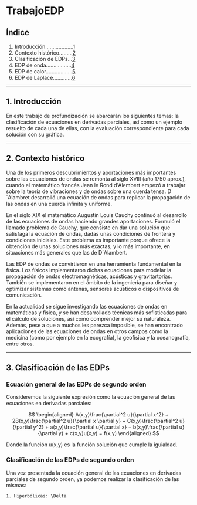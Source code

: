 # TrabajoEDP

## Índice
1) Introducción...................[1](#1)
2) Contexto histórico.........[2](#2)
3) Clasificación de EDPs...[3](#3)
4) EDP de onda.................[4](#4)
5) EDP de calor..................[5](#5)
6) EDP de Laplace.............[6](#6)

---

## 1. Introducción
En este trabajo de profundización se abarcarán los siguientes temas: la clasificación de ecuaciones en derivadas parciales, así como un ejemplo resuelto de cada una de ellas, con la evaluación correspondiente para cada solución con su gráfica. 

---

## 2. Contexto histórico<a name="2"></a>
Una de los primeros descubrimientos y aportaciones más importantes sobre las ecuaciones de ondas se remonta al siglo XVIII (año 1750 aprox.), cuando el matemático francés  Jean le Rond d'Alembert empezó a trabajar sobre la teoría de vibraciones y de ondas sobre una cuerda tensa. D´Alambret desarrolló una ecuación de ondas para replicar la propagación de las ondas en una cuerda infinita y uniforme.

En el siglo XIX el matemático Augustin Louis Cauchy continuó al desarrollo de las ecuaciones de ondas haciendo grandes aportaciones. Formuló el llamado problema de Cauchy, que consiste en dar una solución que satisfaga la ecuación de ondas, dadas unas condiciones de frontera y condiciones iniciales. Este problema es importante porque ofrece la obtención de unas soluciones más exactas, y lo más importante, en situaciones más generales que las de D´Alambert.

Las EDP de ondas se convirtieron en una herramienta fundamental en la física. Los físicos implementaron dichas ecuaciones para modelar la propagación de ondas electromagnéticas, acústicas y gravitartorias. También se implementaron en el ámbito de la ingeniería para diseñar y optimizar sistemas como antenas, sensores acústicos o dispositivos de comunicación.

En la actualidad se sigue investigando las ecuaciones de ondas en matemáticas y física, y se han desarrollado técnicas más sofisticadas para el cálculo de soluciones, así como comprender mejor su naturaleza. Además, pese a que a muchos les parezca imposible, se han encontrado aplicaciones de las ecuaciones de ondas en otros campos como la medicina (como por ejemplo en la ecografía), la geofísica y la oceanografía, entre otros.

---

## 3. Clasificación de las EDPs<a name="3"></a>

### Ecuación general de las EDPs de segundo orden
Consideremos la siguiente expresión como la ecuación general de las ecuaciones en derivadas parciales:

$$
\begin{aligned}
A(x,y)\frac{\partial^2 u}{\partial x^2} + 2B(x,y)\frac{\partial^2 u}{\partial x \partial y} + C(x,y)\frac{\partial^2 u}{\partial y^2} + a(x,y)\frac{\partial u}{\partial x} + b(x,y)\frac{\partial u}{\partial y} + c(x,y)u(x,y) = f(x,y)
\end{aligned}
$$

Donde la función u(x,y) es la función solución que cumple la iguialdad.

### Clasificación de las EDPs de segundo orden
Una vez presentada la ecuación general de las ecuaciones en derivadas parciales de segundo orden, ya podemos realizar la clasificación de las mismas:

    1. Hiperbólicas: \Delta
    



